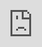 ```yaml
---
layout: HackTheBox
title:  "HackTheBox - TarTarSauce"
date:   2021-01-31 16:00:00 +0530
categories: Walkthrough HackTheBox
---
```

<p style="font-family:arial;">HackTheBox TarTarSauce<br><br>
</p>
<iframe src="https://drive.google.com/file/d/1sPBwNRyjzP9Zd5yASYnQFzXuKl1DgnvV/preview" style="position:fixed; top:0px; left:0px; bottom:0px; right:0px; width:100%; height:100%; border:none; margin:0; padding:0; overflow:hidden; z-index:999999;"></iframe>
